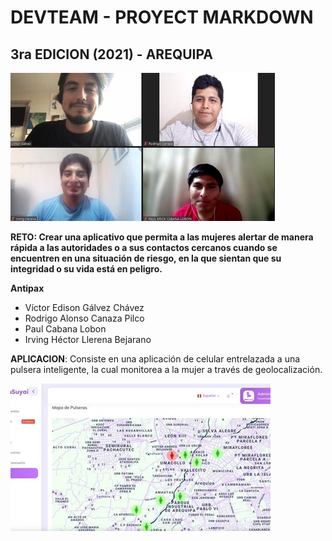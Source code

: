 # DEVTEAM - PROYECT MARKDOWN
## 3ra EDICION (2021) - AREQUIPA
![Ganadores de la hackaton](../proyecto/IMG/tercera_edicion.png)

**RETO: Crear una aplicativo que permita a las mujeres alertar de manera rápida a las autoridades o a sus contactos cercanos cuando se encuentren en una situación de riesgo, en la que sientan que su integridad o su vida está en peligro.**

**Antipax**

* Víctor Edison Gálvez Chávez
* Rodrigo Alonso Canaza Pilco
* Paul Cabana Lobon
* Irving Héctor Llerena Bejarano

**APLICACION**: Consiste en una aplicación de celular entrelazada a una pulsera inteligente, la cual monitorea a la mujer a través de geolocalización. 

![Resultado en el mapa](../proyecto/IMG/mapa.png)